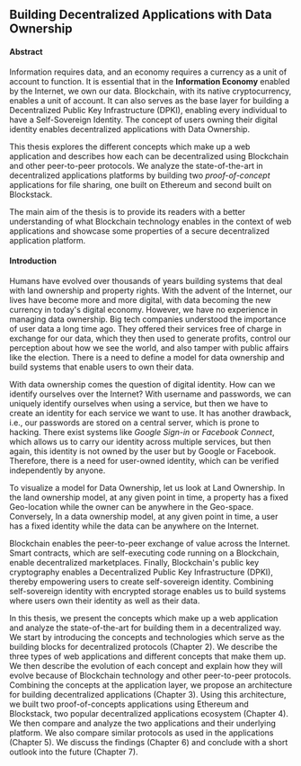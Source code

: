 ## Building Decentralized Applications with Data Ownership

#### Abstract

Information requires data, and an economy requires a currency as a unit of account to function. It is essential that in the **Information Economy** enabled by the Internet, we own our data. Blockchain, with its native cryptocurrency, enables a unit of account. It can also serves as the base layer for building a Decentralized Public Key Infrastructure (DPKI), enabling every individual to have a Self-Sovereign Identity. The concept of users owning their digital identity enables decentralized applications with Data Ownership.

This thesis explores the different concepts which make up a web application and describes how each can be decentralized using Blockchain and other peer-to-peer protocols. We analyze the state-of-the-art in decentralized applications platforms by building two _proof-of-concept_ applications for file sharing, one built on Ethereum and second built on Blockstack.

The main aim of the thesis is to provide its readers with a better understanding of what Blockchain technology enables in the context of web applications and showcase some properties of a secure decentralized application platform.

#### Introduction

Humans have evolved over thousands of years building systems that deal with land ownership and property rights. With the advent of the Internet, our lives have become more and more digital, with data becoming the new currency in today's digital economy. However, we have no experience in managing data ownership. Big tech companies understood the importance of user data a long time ago. They offered their services free of charge in exchange for our data, which they then used to generate profits, control our perception about how we see the world, and also tamper with public affairs like the election. There is a need to define a model for data ownership and build systems that enable users to own their data.

With data ownership comes the question of digital identity. How can we identify ourselves over the Internet? With username and passwords, we can uniquely identify ourselves when using a service, but then we have to create an identity for each service we want to use. It has another drawback, i.e., our passwords are stored on a central server, which is prone to hacking. There exist systems like _Google Sign-in_ or _Facebook Connect_, which allows us to carry our identity across multiple services, but then again, this identity is not owned by the user but by Google or Facebook. Therefore, there is a need for user-owned identity, which can be verified independently by anyone.

To visualize a model for Data Ownership, let us look at Land Ownership. In the land ownership model, at any given point in time, a property has a fixed Geo-location while the owner can be anywhere in the Geo-space. Conversely, In a data ownership model, at any given point in time, a user has a fixed identity while the data can be anywhere on the Internet.

Blockchain enables the peer-to-peer exchange of value across the Internet. Smart contracts, which are self-executing code running on a Blockchain, enable decentralized marketplaces. Finally, Blockchain's public key cryptography enables a Decentralized Public Key Infrastructure (DPKI), thereby empowering users to create self-sovereign identity. Combining self-sovereign identity with encrypted storage enables us to build systems where users own their identity as well as their data.

In this thesis, we present the concepts which make up a web application and analyze the state-of-the-art for building them in a decentralized way. We start by introducing the concepts and technologies which serve as the building blocks for decentralized protocols (Chapter 2). We describe the three types of web applications and different concepts that make them up. We then describe the evolution of each concept and explain how they will evolve because of Blockchain technology and other peer-to-peer protocols. Combining the concepts at the application layer, we propose an architecture for building decentralized applications (Chapter 3). Using this architecture, we built two proof-of-concepts applications using Ethereum and Blockstack, two popular decentralized applications ecosystem (Chapter 4). We then compare and analyze the two applications and their underlying platform. We also compare similar protocols as used in the applications (Chapter 5). We discuss the findings (Chapter 6) and conclude with a short outlook into the future (Chapter 7).
